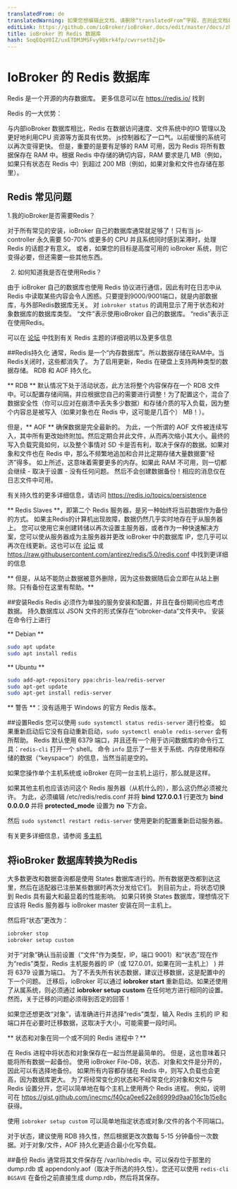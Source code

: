 ```yaml
---
translatedFrom: de
translatedWarning: 如果您想编辑此文档，请删除“translatedFrom”字段，否则此文档将再次自动翻译
editLink: https://github.com/ioBroker/ioBroker.docs/edit/master/docs/zh-cn/config/redis.md
title: ioBroker 的 Redis 数据库
hash: SoqEQqV0IZ/uxETDM3MSFvy9Bkrk4fp/cwvrsetbZjQ=
---
```

# IoBroker 的 Redis 数据库
Redis 是一个开源的内存数据库。
更多信息可以在 https://redis.io/ 找到

Redis 的一大优势：

与内部ioBroker 数据库相比，Redis 在数据访问速度、文件系统中的IO 管理以及更好地利用CPU 资源等方面具有优势。
js控制器松了一口气。以前缓慢的系统可以再次变得更快。
但是，重要的是要有足够的 RAM 可用，因为 Redis 将所有数据保存在 RAM 中。根据 Redis 中存储的确切内容，RAM 要求是几 MB（例如，如果只有状态在 Redis 中）到超过 200 MB（例如，如果对象和文件也存储在那里）。

## Redis 常见问题
1.我的ioBroker是否需要Redis？

对于所有常见的安装，ioBroker 自己的数据库通常就足够了！只有当 js-controller 永久需要 50-70% 或更多的 CPU 并且系统同时感到呆滞时，处理 Redis 的话题才有意义。
或者，如果您的目标是高度可用的 ioBroker 系统，则它变得必要，但还需要一些其他东西。

2. 如何知道我是否在使用Redis？

由于 ioBroker 自己的数据库也使用 Redis 协议进行通信，因此有时在日志中从 Redis 中读取某些内容会令人困惑。只要提到9000/9001端口，就是内部数据库，与外部Redis数据库无关。
对 `iobroker status` 的调用显示了用于状态和对象数据库的数据库类型。
“文件”表示使用ioBroker 自己的数据库。 “redis”表示正在使用Redis。

可以在 [论坛](https://forum.iobroker.net/topic/26327/redis-in-iobroker-%C3%BCberblick) 中找到有关 Redis 主题的详细说明以及更多信息

##Redis持久化
通常，Redis 是一个“内存数据库”。所以数据存储在RAM中。当Redis关闭时，这些都消失了。
为了启用更新，Redis 在硬盘上支持两种类型的数据存储。
RDB 和 AOF 持久化。

** RDB ** 默认情况下处于活动状态，此方法将整个内容保存在一个 RDB 文件中。可以配置存储间隔，并应根据您自己的需要进行调整！为了配置这个，混合了数据安全性（你可以应对在崩溃中丢失多少数据）和存储介质的写入负载，因为整个内容总是被写入（如果对象也在 Redis 中，这可能是几百个） MB！）。

但是，** AOF ** 确保数据是完全最新的。
为此，一个所谓的 AOF 文件被连续写入，其中所有更改始终附加。然后定期合并此文件，从而再次缩小其大小。最终的写入负载究竟如何，以及整个事情对 SD 卡是否有利，取决于保存的数据。如果对象和文件也在 Redis 中，那么不频繁地追加和合并比定期存储大量数据要“经济”得多。
如上所述，这意味着需要更多的内存。如果此 RAM 不可用，则一切都会继续 - 取决于设置 - 没有任何问题。
然后不会创建数据备份！相应的消息仅在日志文件中可用。

有关持久性的更多详细信息，请访问 https://redis.io/topics/persistence

** Redis Slaves **，即第二个 Redis 服务器，是另一种始终将当前数据作为备份的方式。
如果主Redis的计算机出现故障，数据仍然几乎实时地存在于从服务器上。
您可以使用它来创建转储以再次设置主服务器，或者作为一种快速解决方案，您可以使从服务器成为主服务器并更改 ioBroker 中的数据库 IP，您几乎可以再次在线更新。这也可以在 [论坛](https://forum.iobroker.net/topic/26327/redis-in-iobroker-%C3%BCberblick) 或 https://raw.githubusercontent.com/antirez/redis/5.0/redis.conf 中找到更详细的信息

** 但是，从站不能防止数据被意外删除，因为这些数据随后会立即在从站上删除。只有备份在这里有帮助。**

##安装Redis
Redis 必须作为单独的服务安装和配置，并且在备份期间也应考虑数据。
持久数据库以 JSON 文件的形式保存在“iobroker-data”文件夹中。
安装在命令行上进行

** Debian **

```sh
sudo apt update
sudo apt install redis
```

** Ubuntu **

```sh
sudo add-apt-repository ppa:chris-lea/redis-server
sudo apt-get update
sudo apt-get install redis-server
```

** 警告 **：没有适用于 Windows 的官方 Redis 版本。

##设置Redis
您可以使用 `sudo systemctl status redis-server` 进行检查。
如果重新启动后它没有自动重新启动，`sudo systemctl enable redis-server` 会有所帮助。
Redis 默认使用 6379 端口，并且还有一个用于访问数据库的命令行工具：`redis-cli` 打开一个 shell。
命令 `info` 显示了一些关于系统、内存使用和存储的数据（“keyspace”）的信息，当然当前是空的。

如果您操作单个主机系统或 ioBroker 在同一台主机上运行，那么就是这样。

如果其他主机也应该访问这个 Redis 服务器（从机什么的），那么这仍然必须被允许。
为此，必须编辑 /etc/redis/redis.conf 并将 **bind 127.0.0.1** 行更改为 **bind 0.0.0.0** 并将 **protected_mode** 设置为 **no** 下方会。

然后 `sudo systemctl restart redis-server` 使用更新的配置重新启动服务器。

有关更多详细信息，请参阅 [多主机](https://www.iobroker.net/#de/documentation/config/multihost.md)

## 将ioBroker 数据库转换为Redis
大多数更改和数据查询都是使用 States 数据库进行的。所有数据更改都到达这里，然后在适配器已注册某些数据时再次分发给它们。
到目前为止，将状态切换到 Redis 具有最大和最显着的性能影响。
如果只转换 States 数据库，理想情况下应该将 Redis 服务器与 ioBroker master 安装在同一主机上。

然后将“状态”更改为：

```sh
iobroker stop
iobroker setup custom
```

对于“对象”确认当前设置（“文件”作为类型，IP，端口 9001）和“状态”现在作为“redis”类型，Redis 主机服务器的 IP（或 127.0.01，如果在同一主机上） ) 并将 6379 设置为端口。
为了不丢失所有状态数据，建议迁移数据，这是配置中的下一个问题。
迁移后，ioBroker 可以通过 **iobroker start** 重新启动。如果还使用了从属系统，则必须通过 **iobroker setup custom** 在任何地方进行相同的设置。
然而，关于迁移的问题必须得到否定的回答！

如果您还想更改“对象”，请准确进行并选择“redis”类型，输入 Redis 主机的 IP 和端口并在必要时迁移数据，这取决于大小，可能需要一段时间。

** 状态和对象在同一个或不同的 Redis 进程中？**

在 Redis 进程中将状态和对象保存在一起当然是最简单的。
但是，这也意味着只能将所有数据一起备份。
使用 ioBroker File-DB，状态、对象和文件是分开的，因此可以有选择地备份。
如果所有内容都存储在 Redis 中，则写入负载也会更高，因为数据库更大。
为了将经常变化的状态和不经常变化的对象和文件与 Redis 设置分开，您可以简单地在每个主机上使用两个 Redis 进程。
例如，说明可在 https://gist.github.com/inecmc/f40ca0ee622e86999d9aa016c1b15e8c 获得。

使用 `iobroker setup custom` 可以简单地指定状态或对象/文件的各个不同端口。

对于状态，建议使用 RDB 持久性，然后根据更改次数每 5-15 分钟备份一次数据。对于对象/文件，AOF 持久化更适合最小化写负载。

##备份
Redis 通常将其文件保存在 /var/lib/redis 中。可以保存位于那里的 dump.rdb 或 appendonly.aof（取决于所选的持久性）。您还可以使用 `redis-cli BGSAVE` 在备份之前直接生成 dump.rdb，然后将其保存。